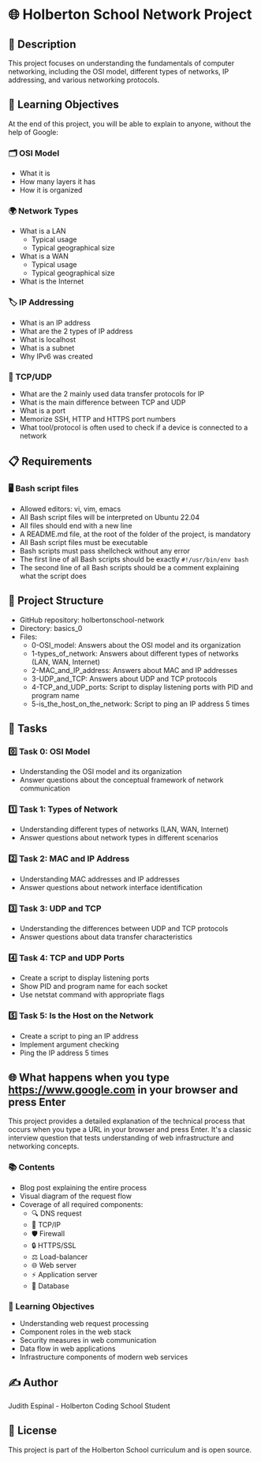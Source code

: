 # 🌐 Holberton School Network Project

## 📝 Description
This project focuses on understanding the fundamentals of computer networking, including the OSI model, different types of networks, IP addressing, and various networking protocols.

## 🎯 Learning Objectives
At the end of this project, you will be able to explain to anyone, without the help of Google:

### 🗂️ OSI Model
- What it is
- How many layers it has
- How it is organized

### 🌍 Network Types
- What is a LAN
  - Typical usage
  - Typical geographical size
- What is a WAN
  - Typical usage
  - Typical geographical size
- What is the Internet

### 🏷️ IP Addressing
- What is an IP address
- What are the 2 types of IP address
- What is localhost
- What is a subnet
- Why IPv6 was created

### 🔗 TCP/UDP
- What are the 2 mainly used data transfer protocols for IP
- What is the main difference between TCP and UDP
- What is a port
- Memorize SSH, HTTP and HTTPS port numbers
- What tool/protocol is often used to check if a device is connected to a network

## 📋 Requirements
### 🖥️ Bash script files
- Allowed editors: vi, vim, emacs
- All Bash script files will be interpreted on Ubuntu 22.04
- All files should end with a new line
- A README.md file, at the root of the folder of the project, is mandatory
- All Bash script files must be executable
- Bash scripts must pass shellcheck without any error
- The first line of all Bash scripts should be exactly `#!/usr/bin/env bash`
- The second line of all Bash scripts should be a comment explaining what the script does

## 📁 Project Structure
- GitHub repository: holbertonschool-network
- Directory: basics_0
- Files:
  - 0-OSI_model: Answers about the OSI model and its organization
  - 1-types_of_network: Answers about different types of networks (LAN, WAN, Internet)
  - 2-MAC_and_IP_address: Answers about MAC and IP addresses
  - 3-UDP_and_TCP: Answers about UDP and TCP protocols
  - 4-TCP_and_UDP_ports: Script to display listening ports with PID and program name
  - 5-is_the_host_on_the_network: Script to ping an IP address 5 times

## 📝 Tasks
### 0️⃣ Task 0: OSI Model
- Understanding the OSI model and its organization
- Answer questions about the conceptual framework of network communication

### 1️⃣ Task 1: Types of Network
- Understanding different types of networks (LAN, WAN, Internet)
- Answer questions about network types in different scenarios

### 2️⃣ Task 2: MAC and IP Address
- Understanding MAC addresses and IP addresses
- Answer questions about network interface identification

### 3️⃣ Task 3: UDP and TCP
- Understanding the differences between UDP and TCP protocols
- Answer questions about data transfer characteristics

### 4️⃣ Task 4: TCP and UDP Ports
- Create a script to display listening ports
- Show PID and program name for each socket
- Use netstat command with appropriate flags

### 5️⃣ Task 5: Is the Host on the Network
- Create a script to ping an IP address
- Implement argument checking
- Ping the IP address 5 times

## 🌐 What happens when you type https://www.google.com in your browser and press Enter
This project provides a detailed explanation of the technical process that occurs when you type a URL in your browser and press Enter. It's a classic interview question that tests understanding of web infrastructure and networking concepts.

### 📚 Contents
- Blog post explaining the entire process
- Visual diagram of the request flow
- Coverage of all required components:
  - 🔍 DNS request
  - 🔄 TCP/IP
  - 🛡️ Firewall
  - 🔒 HTTPS/SSL
  - ⚖️ Load-balancer
  - 🌐 Web server
  - ⚡ Application server
  - 💾 Database

### 🎯 Learning Objectives
- Understanding web request processing
- Component roles in the web stack
- Security measures in web communication
- Data flow in web applications
- Infrastructure components of modern web services

## ✍️ Author
Judith Espinal - Holberton Coding School Student

## 📄 License
This project is part of the Holberton School curriculum and is open source.